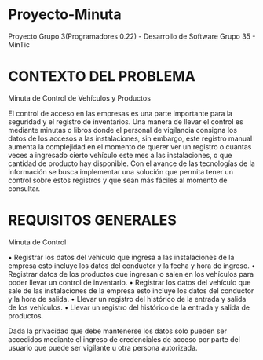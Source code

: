 # Proyecto-Minuta
Proyecto Grupo 3(Programadores 0.22) - Desarrollo de Software Grupo 35 - MinTic 

# CONTEXTO DEL PROBLEMA
Minuta de Control de Vehículos y Productos

El control de acceso en las empresas es una parte importante para la seguridad y el registro de inventarios.
Una manera de llevar el control es mediante minutas o libros donde el personal de vigilancia consigna los datos de los accesos a las instalaciones, sin embargo, este registro manual aumenta la complejidad en el momento de querer ver un registro o cuantas veces a ingresado cierto vehículo este mes a las instalaciones, o que cantidad de producto hay disponible.
Con el avance de las tecnologías de la información se busca implementar una solución que permita tener un control sobre estos registros y que sean más fáciles al momento de consultar.

# REQUISITOS GENERALES
Minuta de Control

•	Registrar los datos del vehículo que ingresa a las instalaciones de la empresa esto incluye los datos del conductor y la fecha y hora de ingreso.
•	Registrar datos de los productos que ingresan o salen en los vehículos para poder llevar un control de inventario.
•	Registrar los datos del vehículo que sale de las instalaciones de la empresa esto incluye los datos del conductor y la hora de salida.
•	Llevar un registro del histórico de la entrada y salida de los vehículos.
•	Llevar un registro del histórico de la entrada y salida de productos.

Dada la privacidad que debe mantenerse los datos solo pueden ser accedidos mediante el ingreso de credenciales de acceso por parte del usuario que puede ser vigilante u otra persona autorizada.

